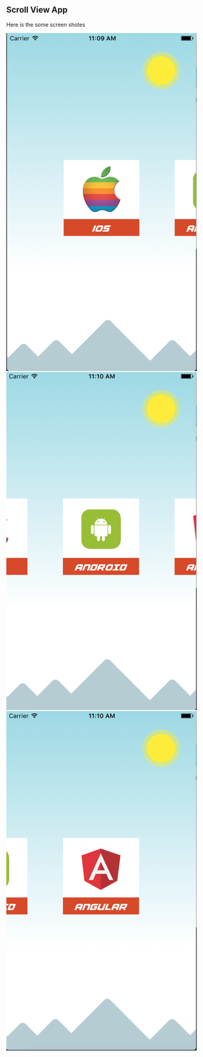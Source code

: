## Scroll View App
 Here is the some screen shotes

![alt tag](https://github.com/ikamilov/Swift/blob/master/ScrollViews/Screenshots/ios.png)
![alt tag](https://github.com/ikamilov/Swift/blob/master/ScrollViews/Screenshots/android.png)
![alt tag](https://github.com/ikamilov/Swift/blob/master/ScrollViews/Screenshots/angular.png)


